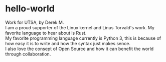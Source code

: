 # hello-world
Work for UTSA, by Derek M. <br />
I am a proud supporter of the Linux kernel and Linus Torvald's work. My favorite language to hear about is Rust. <br />
My favorite programming language currently is Python 3, this is because of how easy it is to write and how the syntax just makes sence. <br />
I also love the consept of Open Source and how it can benefit the world through collaboration.
